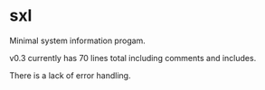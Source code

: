 # sxl
Minimal system information progam.

v0.3 currently has 70 lines total including comments and includes.

There is a lack of error handling.
